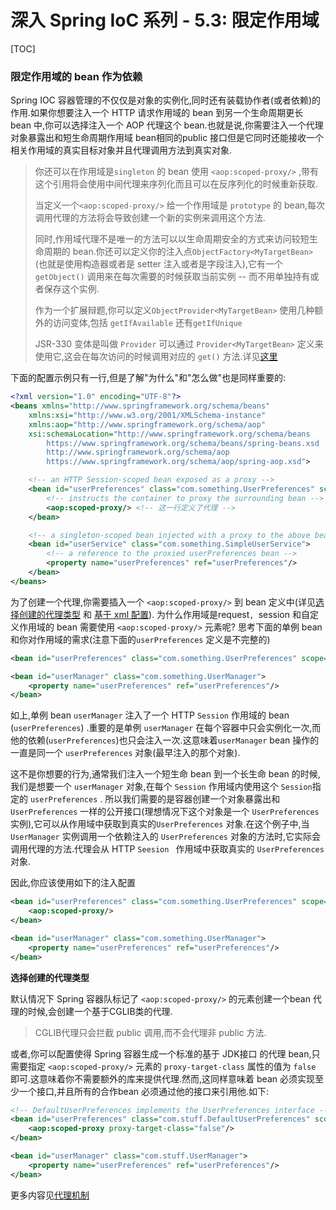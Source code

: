 

# 深入 Spring IoC 系列 - 5.3:  限定作用域



[TOC]



### 限定作用域的 bean 作为依赖

Spring IOC 容器管理的不仅仅是对象的实例化,同时还有装载协作者(或者依赖)的作用.如果你想要注入一个 HTTP 请求作用域的 bean 到另一个生命周期更长 bean 中,你可以选择注入一个 AOP 代理这个 bean.也就是说,你需要注入一个代理对象暴露出和短生命周期作用域 bean相同的public 接口但是它同时还能接收一个相关作用域的真实目标对象并且代理调用方法到真实对象.

> 你还可以在作用域是`singleton` 的 bean 使用 `<aop:scoped-proxy/>` ,带有这个引用将会使用中间代理来序列化而且可以在反序列化的时候重新获取.
>
> 当定义一个`<aop:scoped-proxy/>` 给一个作用域是 `prototype` 的 bean,每次调用代理的方法将会导致创建一个新的实例来调用这个方法.
>
> 同时,作用域代理不是唯一的方法可以以生命周期安全的方式来访问较短生命周期的 bean.你还可以定义你的注入点`ObjectFactory<MyTargetBean>` (也就是使用构造器或者是 setter 注入或者是字段注入),它有一个 `getObject()` 调用来在每次需要的时候获取当前实例 -- 而不用单独持有或者保存这个实例.
>
> 作为一个扩展辩题,你可以定义`ObjectProvider<MyTargetBean>` 使用几种额外的访问变体,包括 `getIfAvailable` 还有`getIfUnique` 
>
> JSR-330 变体是叫做 `Provider` 可以通过 `Provider<MyTargetBean>` 定义来使用它,这会在每次访问的时候调用对应的 `get()` 方法.详见[这里](https://docs.spring.io/spring-framework/docs/5.2.6.RELEASE/spring-framework-reference/core.html#beans-standard-annotations)

下面的配置示例只有一行,但是了解"为什么"和"怎么做"也是同样重要的:

```xml
<?xml version="1.0" encoding="UTF-8"?>
<beans xmlns="http://www.springframework.org/schema/beans"
    xmlns:xsi="http://www.w3.org/2001/XMLSchema-instance"
    xmlns:aop="http://www.springframework.org/schema/aop"
    xsi:schemaLocation="http://www.springframework.org/schema/beans
        https://www.springframework.org/schema/beans/spring-beans.xsd
        http://www.springframework.org/schema/aop
        https://www.springframework.org/schema/aop/spring-aop.xsd">

    <!-- an HTTP Session-scoped bean exposed as a proxy -->
    <bean id="userPreferences" class="com.something.UserPreferences" scope="session">
        <!-- instructs the container to proxy the surrounding bean -->
        <aop:scoped-proxy/> <!-- 这一行定义了代理 -->
    </bean>

    <!-- a singleton-scoped bean injected with a proxy to the above bean -->
    <bean id="userService" class="com.something.SimpleUserService">
        <!-- a reference to the proxied userPreferences bean -->
        <property name="userPreferences" ref="userPreferences"/>
    </bean>
</beans>
```

为了创建一个代理,你需要插入一个 `<aop:scoped-proxy/>` 到 bean 定义中(详见[选择创建的代理类型](https://docs.spring.io/spring-framework/docs/5.2.6.RELEASE/spring-framework-reference/core.html#beans-factory-scopes-other-injection-proxies) 和 [基于 xml 配置](https://docs.spring.io/spring-framework/docs/5.2.6.RELEASE/spring-framework-reference/core.html#xsd-schemas)). 为什么作用域是request`, `session 和自定义作用域的 bean 需要使用 `<aop:scoped-proxy/>` 元素呢? 思考下面的单例 bean 和你对作用域的需求(注意下面的`userPreferences` 定义是不完整的)

```xml
<bean id="userPreferences" class="com.something.UserPreferences" scope="session"/>

<bean id="userManager" class="com.something.UserManager">
    <property name="userPreferences" ref="userPreferences"/>
</bean>
```

如上,单例 bean `userManager` 注入了一个 HTTP `Session` 作用域的 bean (`userPreferences`) .重要的是单例 `userManager` 在每个容器中只会实例化一次,而他的依赖(`userPreferences`)也只会注入一次.这意味着`userManager` bean 操作的一直是同一个 `userPreferences` 对象(最早注入的那个对象).

这不是你想要的行为,通常我们注入一个短生命 bean 到一个长生命 bean 的时候,我们是想要一个 `userManager` 对象,在每个 `Session` 作用域内使用这个 `Session`指定的 `userPreferences` . 所以我们需要的是容器创建一个对象暴露出和 `UserPreferences` 一样的公开接口(理想情况下这个对象是一个 `UserPreferences` 实例),它可以从作用域中获取到真实的`UserPreferences` 对象.在这个例子中,当`UserManager` 实例调用一个依赖注入的 `UserPreferences` 对象的方法时,它实际会调用代理的方法.代理会从 HTTP `Seesion ` 作用域中获取真实的 `UserPreferences` 对象.

因此,你应该使用如下的注入配置 

```xml
<bean id="userPreferences" class="com.something.UserPreferences" scope="session">
    <aop:scoped-proxy/>
</bean>

<bean id="userManager" class="com.something.UserManager">
    <property name="userPreferences" ref="userPreferences"/>
</bean>
```

**选择创建的代理类型**

默认情况下 Spring 容器队标记了 `<aop:scoped-proxy/>` 的元素创建一个bean 代理的时候,会创建一个基于CGLIB类的代理.

> CGLIB代理只会拦截 public 调用,而不会代理非 public 方法.

或者,你可以配置使得 Spring 容器生成一个标准的基于 JDK接口 的代理 bean,只需要指定 `<aop:scoped-proxy/>` 元素的 `proxy-target-class` 属性的值为 `false` 即可.这意味着你不需要额外的库来提供代理.然而,这同样意味着 bean 必须实现至少一个接口,并且所有的合作bean 必须通过他的接口来引用他.如下:

```xml
<!-- DefaultUserPreferences implements the UserPreferences interface -->
<bean id="userPreferences" class="com.stuff.DefaultUserPreferences" scope="session">
    <aop:scoped-proxy proxy-target-class="false"/>
</bean>

<bean id="userManager" class="com.stuff.UserManager">
    <property name="userPreferences" ref="userPreferences"/>
</bean>
```

更多内容见[代理机制](https://docs.spring.io/spring-framework/docs/5.2.6.RELEASE/spring-framework-reference/core.html#aop-proxying)













































